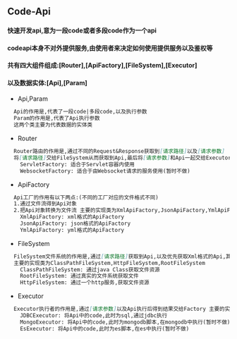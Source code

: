 ## Code-Api

#### 快速开发api,意为一段code或者多段code作为一个api

#### codeapi本身不对外提供服务,由使用者来决定如何使用提供服务以及鉴权等

#### 共有四大组件组成:[Router],[ApiFactory],[FileSystem],[Executor]

#### 以及数据实体:[Api],[Param]

+ Api,Param

```md
  Api的作用是,代表了一段code|多段code,以及执行参数
  Param的作用是,代表了Api执行参数
  这两个类主要为代表数据的实体类
```

+ Router

```md
  Router路由的作用是,通过不同的Request&Response获取到[请求路径]以及[请求参数]
  将[请求路径]交给FileSystem从而获取到Api,最后将[请求参数]和Api一起交给Executor执行 执行结果返回给Response 主要的实现类为ServletFactory,WebsocketFactory...
    ServletFactory: 适合于Servlet容器内使用 
    WebsocketFactory: 适合于由Websocket请求的服务使用(暂时不做)
```

+ ApiFactory

```md
  Api工厂的作用有以下两点:(不同的工厂对应的文件格式不同)
  1.通过文件流得到Api对象 
  2.把Api对象转换为文件流 主要的实现类为XmlApiFactory,JsonApiFactory,YmlApiFactory... 
    XmlApiFactory: xml格式的ApiFactory
    JsonApiFactory: json格式的ApiFactory 
    YmlApiFactory: yml格式的ApiFactory
```

+ FileSystem

```md
  FileSystem文件系统的作用是,通过[请求路径]获取到Api,以及优先获取Xml格式的Api,其次是Json,yml格式的等等
  主要的实现类为ClassPathFileSystem,HttpFileSystem,RootFileSystem 
    ClassPathFileSystem: 通过java Class获取文件资源 
    RootFileSystem: 通过真实的文件系统获取文件 
    HttpFileSystem: 通过一个http服务,获取文件资源
```

+ Executor

```md
  Executor执行者的作用是,通过[请求参数]以及Api执行后得到结果交给Factory 主要的实现类有JDBCExecutor,MongoExecutor,EsExecutor 
    JDBCExecutor: 将Api中的code,此时为sql,通过jdbc执行 
    MongoExecutor: 将Api中的code,此时为mongodb脚本,在mongodb中执行(暂时不做)
    EsExecutor: 将Api中的code,此时为es脚本,在es中执行(暂时不做)
``` 